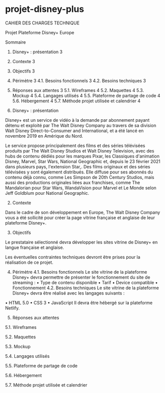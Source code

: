 # projet-disney-plus

CAHIER DES CHARGES
TECHNIQUE


Projet Plateforme Disney+ Europe








 
Sommaire
1.	Disney+ : présentation	3
2.	Contexte	3
3.	Objectifs	3
4.	Périmètre	3
4.1.	Besoins fonctionnels	3
4.2.	Besoins techniques	3
5.	Réponses aux attentes	3
5.1.	Wireframes	4
5.2.	Maquettes	4
5.3.	Mockup	4
5.4.	Langages utilisés	4
5.5.	Plateforme de partage de code	4
5.6.	Hébergement	4
5.7.	Méthode projet utilisée et calendrier	4

 
1.	Disney+ : présentation

Disney+ est un service de vidéo à la demande par abonnement payant détenu et exploité par The Walt Disney Company au travers de sa division Walt Disney Direct-to-Consumer and International, et a été lancé en novembre 2019 en Amérique du Nord.

Le service propose principalement des films et des séries télévisées produits par The Walt Disney Studios et Walt Disney Television, avec des hubs de contenu dédiés pour les marques Pixar, les Classiques d'animation Disney, Marvel, Star Wars, National Geographic et, depuis le 23 février 2021 dans plusieurs pays, l'extension Star,. Des films originaux et des séries télévisées y sont également distribués. Elle diffuse pour ses abonnés du contenu déjà connu, comme Les Simpson de 20th Century Studios, mais aussi des productions originales liées aux franchises, comme The Mandalorian pour Star Wars, WandaVision pour Marvel et Le Monde selon Jeff Goldblum pour National Geographic.

2.	Contexte

Dans le cadre de son développement en Europe, The Walt Disney Company vous a été sollicité pour créer la page vitrine française et anglaise de leur plateforme Disney+.

3.	Objectifs

Le prestataire sélectionné devra développer les sites vitrine de Disney+ en langue française et anglaise.

Les éventuelles contraintes techniques devront être prises pour la réalisation de ce projet.

4.	Périmètre
4.1.	Besoins fonctionnels
Le site vitrine de la plateforme Disney+ devra permettre de présenter le fonctionnement du site de streaming :
•	Type de contenu disponible
•	Tarif
•	Device compatible
•	Fonctionnement
4.2.	Besoins techniques
Le site vitrine de la plateforme Disney+ devra être réalisé avec les langages suivants :

•	HTML 5.0
•	CSS 3
•	JavaScript
Il devra être hébergé sur la plateforme Netlify.

5.	Réponses aux attentes
 
5.1.	Wireframes

5.2.	Maquettes

5.3.	Mockup

5.4.	Langages utilisés

5.5.	Plateforme de partage de code

5.6.	Hébergement

5.7.	Méthode projet utilisée et calendrier
